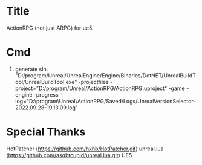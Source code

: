 # Title
ActionRPG (not just ARPG) for ue5.

# Cmd

1. generate sln.
"D:/program/Unreal/UnrealEngine/Engine/Binaries/DotNET/UnrealBuildTool/UnrealBuildTool.exe"  -projectfiles -project="D:/program/Unreal/ActionRPG/ActionRPG.uproject" -game -engine -progress -log="D:\program\Unreal\ActionRPG/Saved/Logs/UnrealVersionSelector-2022.09.28-19.13.09.log"

# Special Thanks
HotPatcher (https://github.com/hxhb/HotPatcher.git)
unreal.lua (https://github.com/asqbtcupid/unreal.lua.git)
UE5
